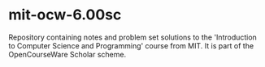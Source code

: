 # mit-ocw-6.00sc
Repository containing notes and problem set solutions to the 'Introduction to Computer Science and Programming' course from MIT. It is part of the OpenCourseWare Scholar scheme.
